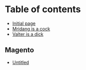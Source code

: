 # Table of contents

* [Initial page](README.md)
* [Mridang is a cock](mridang-is-a-cock.md)
* [Valter is a dick](valter-is-a-dick.md)

## Magento

* [Untitled](magento/untitled.md)

